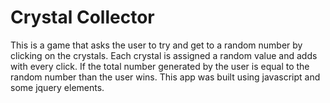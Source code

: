 # Crystal Collector
 
This is a game that asks the user to try and get to a random number by clicking on the crystals. Each crystal is assigned a random value and adds with every click.  If the total number generated by the user is equal to the random number than the user wins.  This app was built using javascript and some jquery elements. 
